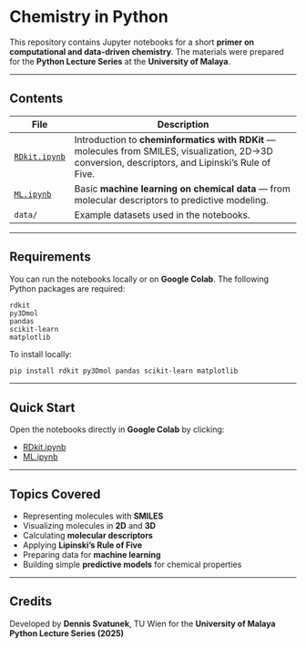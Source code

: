#  Chemistry in Python

This repository contains Jupyter notebooks for a short **primer on computational and data-driven chemistry**.
The materials were prepared for the **Python Lecture Series** at the **University of Malaya**.

---

##  Contents

| File                                                                                                                                                   | Description                                                                                                                                        |
| ------------------------------------------------------------------------------------------------------------------------------------------------------ | -------------------------------------------------------------------------------------------------------------------------------------------------- |
| [`RDkit.ipynb`](https://colab.research.google.com/github/Svatunek-Lab/teaching/blob/main/2025_University_of_Malaya_Intro_Chemistry_Python/RDkit.ipynb) | Introduction to **cheminformatics with RDKit** — molecules from SMILES, visualization, 2D→3D conversion, descriptors, and Lipinski’s Rule of Five. |
| [`ML.ipynb`](https://colab.research.google.com/github/Svatunek-Lab/teaching/blob/main/2025_University_of_Malaya_Intro_Chemistry_Python/ML.ipynb)       | Basic **machine learning on chemical data** — from molecular descriptors to predictive modeling.                                                   |
| `data/`                                                                                                                                                | Example datasets used in the notebooks.                                                                                                            |

---

##  Requirements

You can run the notebooks locally or on **Google Colab**.
The following Python packages are required:

```
rdkit
py3Dmol
pandas
scikit-learn
matplotlib
```

To install locally:

```bash
pip install rdkit py3Dmol pandas scikit-learn matplotlib
```

---

##  Quick Start

Open the notebooks directly in **Google Colab** by clicking:

* [RDkit.ipynb](https://colab.research.google.com/github/Svatunek-Lab/teaching/blob/main/2025_University_of_Malaya_Intro_Chemistry_Python/RDkit.ipynb)
* [ML.ipynb](https://colab.research.google.com/github/Svatunek-Lab/teaching/blob/main/2025_University_of_Malaya_Intro_Chemistry_Python/ML.ipynb)

---

##  Topics Covered

* Representing molecules with **SMILES**
* Visualizing molecules in **2D** and **3D**
* Calculating **molecular descriptors**
* Applying **Lipinski’s Rule of Five**
* Preparing data for **machine learning**
* Building simple **predictive models** for chemical properties

---

##  Credits

Developed by **Dennis Svatunek**, TU Wien
for the **University of Malaya Python Lecture Series (2025)**
